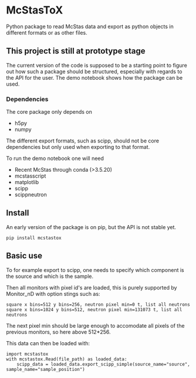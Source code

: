 # McStasToX
Python package to read McStas data and export as python objects in different formats or as other files.

## This project is still at prototype stage
The current version of the code is supposed to be a starting point to figure out how such a package should be structured, especially with regards to the API for the user. The demo notebook shows how the package can be used.

### Dependencies
The core package only depends on
- h5py
- numpy

The different export formats, such as scipp, should not be core dependencies but only used when exporting to that format.

To run the demo notebook one will need
- Recent McStas through conda (>3.5.20)
- mcstasscript
- matplotlib
- scipp
- scippneutron

## Install
An early version of the package is on pip, but the API is not stable yet.

```
pip install mcstastox
```

## Basic use

To for example export to scipp, one needs to specify which component is the source and which is the sample.

Then all monitors with pixel id's are loaded, this is purely supported by Monitor_nD with option stings such as:

```
square x bins=512 y bins=256, neutron pixel min=0 t, list all neutrons
square x bins=1024 y bins=512, neutron pixel min=131073 t, list all neutrons
```

The next pixel min should be large enough to accomodate all pixels of the previous monitors, so here above 512*256.

This data can then be loaded with:

```
import mcstastox
with mcstastox.Read(file_path) as loaded_data:
    scipp_data = loaded_data.export_scipp_simple(source_name="source", sample_name="sample_position")
```
